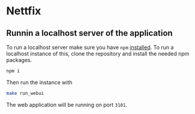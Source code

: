 # Nettfix

## Runnin a localhost server of the application
To run a localhost server make sure you have `npm` [installed](https://www.npmjs.com/get-npm).
To run a localhost instance of this, clone the repository and install the needed npm packages.

```sh 
npm i
```

Then run the instance with

```sh
make run_webui
```
The web application will be running on port `3101`.


